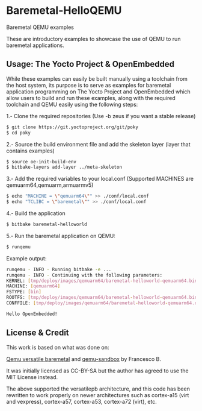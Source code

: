 # Baremetal-HelloQEMU

Baremetal QEMU examples

These are introductory examples to showcase the use of QEMU to run baremetal applications.

## Usage: The Yocto Project & OpenEmbedded
While these examples can easily be built manually using a toolchain from the host system, its purpose is to serve as examples for baremetal application programming on The Yocto Project and OpenEmbedded which allow users to build and run these examples, along with the required toolchain and QEMU easily using the following steps:

1.- Clone the required repositories (Use -b zeus if you want a stable release)
```bash
$ git clone https://git.yoctoproject.org/git/poky
$ cd poky
```
2.- Source the build environment file and add the skeleton layer (layer that contains examples)
```bash
$ source oe-init-build-env
$ bitbake-layers add-layer ../meta-skeleton
```
3.- Add the required variables to your local.conf (Supported MACHINES are qemuarm64,qemuarm,armuarmv5)
```bash
$ echo "MACHINE = \"qemuarm64\"" >> ./conf/local.conf
$ echo "TCLIBC = \"baremetal\"" >> ./conf/local.conf
```
4.- Build the application
```bash
$ bitbake baremetal-helloworld
```
5.- Run the baremetal application on QEMU:
```bash
$ runqemu
```
Example output:
```bash
runqemu - INFO - Running bitbake -e ...
runqemu - INFO - Continuing with the following parameters:
KERNEL: [tmp/deploy/images/qemuarm64/baremetal-helloworld-qemuarm64.bin]
MACHINE: [qemuarm64]
FSTYPE: [bin]
ROOTFS: [tmp/deploy/images/qemuarm64/baremetal-helloworld-qemuarm64.bin]
CONFFILE: [tmp/deploy/images/qemuarm64/baremetal-helloworld-qemuarm64.qemuboot.conf]

Hello OpenEmbedded!

```
## License & Credit

This work is based on what was done on:

[Qemu versatile baremetal](https://balau82.wordpress.com/2010/02/28/hello-world-for-bare-metal-arm-using-qemu/) and [qemu-sandbox](https://github.com/balau/arm-sandbox)
by Francesco B.

It was initially licensed as CC-BY-SA but the author has agreed to use the MIT License instead.

The above supported the versatilepb architecture, and this code has been rewritten to work properly on newer architectures such as cortex-a15 (virt and vexpress), cortex-a57, cortex-a53, cortex-a72 (virt), etc.
